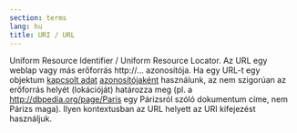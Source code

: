 ```yaml
---
section: terms
lang: hu
title: URI / URL
---
```


Uniform Resource Identifier / Uniform Resource Locator. Az URL egy weblap vagy más erőforrás http://...  azonosítója. Ha egy URL-t egy objektum [kapcsolt adat](../linked-data/) [azonosítójaként](../identifier/) használunk, az nem szigorúan az erőforrás helyét (lokációját) határozza meg (pl. a http://dbpedia.org/page/Paris egy Párizsról szóló dokumentum címe, nem Párizs maga). Ilyen kontextusban az URL helyett az URI kifejezést használjuk.
